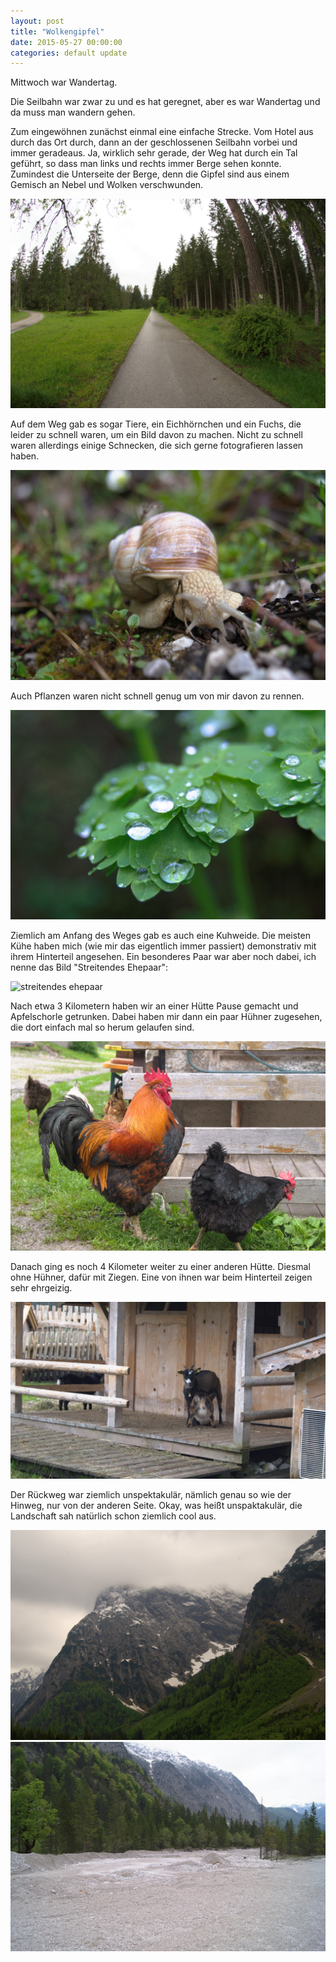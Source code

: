 ```yaml
---
layout: post
title: "Wolkengipfel"
date: 2015-05-27 00:00:00
categories: default update
---
```


Mittwoch war Wandertag.

Die Seilbahn war zwar zu und es hat geregnet, aber es war Wandertag und da muss man wandern gehen.

Zum eingewöhnen zunächst einmal eine einfache Strecke. Vom Hotel aus durch das Ort durch, dann an der geschlossenen Seilbahn vorbei und immer geradeaus. Ja, wirklich sehr gerade, der Weg hat durch ein Tal geführt, so dass man links und rechts immer Berge sehen konnte. Zumindest die Unterseite der Berge, denn die Gipfel sind aus einem Gemisch an Nebel und Wolken verschwunden.

![weg](/assets/20150527/DSC6360_lzn.jpg)

Auf dem Weg gab es sogar Tiere, ein Eichhörnchen und ein Fuchs, die leider zu schnell waren, um ein Bild davon zu machen. Nicht zu schnell waren allerdings einige Schnecken, die sich gerne fotografieren lassen haben.

![schnecke](/assets/20150527/DSC6410_lzn.jpg)

Auch Pflanzen waren nicht schnell genug um von mir davon zu rennen.

![wassertropfen](/assets/20150527/DSC6390_lzn.jpg)

Ziemlich am Anfang des Weges gab es auch eine Kuhweide. Die meisten Kühe haben mich (wie mir das eigentlich immer passiert) demonstrativ mit ihrem Hinterteil angesehen. Ein besonderes Paar war aber noch dabei, ich nenne das Bild "Streitendes Ehepaar":

![streitendes ehepaar](/asstes/20150527/DSC6356_lzn.jpg)

Nach etwa 3 Kilometern haben wir an einer Hütte Pause gemacht und Apfelschorle getrunken. Dabei haben mir dann ein paar Hühner zugesehen, die dort einfach mal so herum gelaufen sind.

![hahn mit chicks](/assets/20150527/DSC6428_lzn.jpg)

Danach ging es noch 4 Kilometer weiter zu einer anderen Hütte. Diesmal ohne Hühner, dafür mit Ziegen. Eine von ihnen war beim Hinterteil zeigen sehr ehrgeizig.

![ziege](/assets/20150527/DSC6491_lzn.jpg)

Der Rückweg war ziemlich unspektakulär, nämlich genau so wie der Hinweg, nur von der anderen Seite. Okay, was heißt unspaktakulär, die Landschaft sah natürlich schon ziemlich cool aus.

![landschaft1](/assets/20150527/hdr_lzn.jpg)
![landschaft2](/assets/20150527/DSC6505_lzn.jpg)